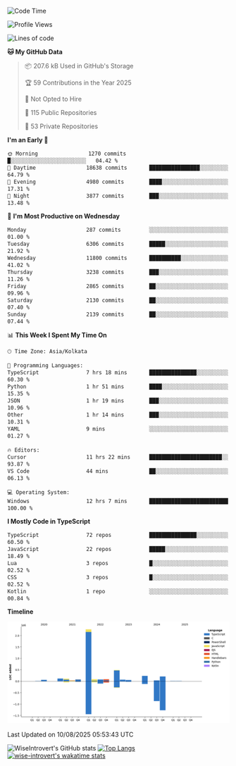 <!--START_SECTION:waka-->
![Code Time](http://img.shields.io/badge/Code%20Time-2%2C435%20hrs%2019%20mins-blue)

![Profile Views](http://img.shields.io/badge/Profile%20Views-0-blue)

![Lines of code](https://img.shields.io/badge/From%20Hello%20World%20I%27ve%20Written-4.0%20million%20lines%20of%20code-blue)

**🐱 My GitHub Data** 

> 📦 207.6 kB Used in GitHub's Storage 
 > 
> 🏆 59 Contributions in the Year 2025
 > 
> 🚫 Not Opted to Hire
 > 
> 📜 115 Public Repositories 
 > 
> 🔑 53 Private Repositories 
 > 
**I'm an Early 🐤** 

```text
🌞 Morning                1270 commits        █░░░░░░░░░░░░░░░░░░░░░░░░   04.42 % 
🌆 Daytime                18638 commits       ████████████████░░░░░░░░░   64.79 % 
🌃 Evening                4980 commits        ████░░░░░░░░░░░░░░░░░░░░░   17.31 % 
🌙 Night                  3877 commits        ███░░░░░░░░░░░░░░░░░░░░░░   13.48 % 
```
📅 **I'm Most Productive on Wednesday** 

```text
Monday                   287 commits         ░░░░░░░░░░░░░░░░░░░░░░░░░   01.00 % 
Tuesday                  6306 commits        █████░░░░░░░░░░░░░░░░░░░░   21.92 % 
Wednesday                11800 commits       ██████████░░░░░░░░░░░░░░░   41.02 % 
Thursday                 3238 commits        ███░░░░░░░░░░░░░░░░░░░░░░   11.26 % 
Friday                   2865 commits        ██░░░░░░░░░░░░░░░░░░░░░░░   09.96 % 
Saturday                 2130 commits        ██░░░░░░░░░░░░░░░░░░░░░░░   07.40 % 
Sunday                   2139 commits        ██░░░░░░░░░░░░░░░░░░░░░░░   07.44 % 
```


📊 **This Week I Spent My Time On** 

```text
🕑︎ Time Zone: Asia/Kolkata

💬 Programming Languages: 
TypeScript               7 hrs 18 mins       ███████████████░░░░░░░░░░   60.30 % 
Python                   1 hr 51 mins        ████░░░░░░░░░░░░░░░░░░░░░   15.35 % 
JSON                     1 hr 19 mins        ███░░░░░░░░░░░░░░░░░░░░░░   10.96 % 
Other                    1 hr 14 mins        ███░░░░░░░░░░░░░░░░░░░░░░   10.31 % 
YAML                     9 mins              ░░░░░░░░░░░░░░░░░░░░░░░░░   01.27 % 

🔥 Editors: 
Cursor                   11 hrs 22 mins      ███████████████████████░░   93.87 % 
VS Code                  44 mins             ██░░░░░░░░░░░░░░░░░░░░░░░   06.13 % 

💻 Operating System: 
Windows                  12 hrs 7 mins       █████████████████████████   100.00 % 
```

**I Mostly Code in TypeScript** 

```text
TypeScript               72 repos            ███████████████░░░░░░░░░░   60.50 % 
JavaScript               22 repos            █████░░░░░░░░░░░░░░░░░░░░   18.49 % 
Lua                      3 repos             █░░░░░░░░░░░░░░░░░░░░░░░░   02.52 % 
CSS                      3 repos             █░░░░░░░░░░░░░░░░░░░░░░░░   02.52 % 
Kotlin                   1 repo              ░░░░░░░░░░░░░░░░░░░░░░░░░   00.84 % 
```



**Timeline**

![Lines of Code chart](https://raw.githubusercontent.com/wise-introvert/wise-introvert/master/assets/bar_graph.png)


 Last Updated on 10/08/2025 05:53:43 UTC
<!--END_SECTION:waka-->

![WiseIntrovert's GitHub stats](https://github-readme-stats.vercel.app/api?username=wise-introvert&count_private=true&show_icons=true)
[![Top Langs](https://github-readme-stats.vercel.app/api/top-langs/?username=wise-introvert&langs_count=10)](https://github.com/anuraghazra/github-readme-stats)
[![wise-introvert's wakatime stats](https://github-readme-stats.vercel.app/api/wakatime?username=wiseintrovert)](https://github.com/anuraghazra/github-readme-stats)
